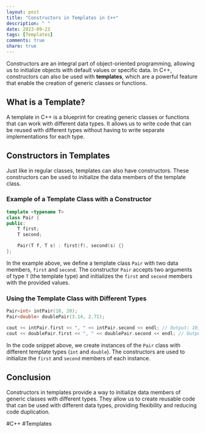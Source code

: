 ```yaml
---
layout: post
title: "Constructors in Templates in C++"
description: " "
date: 2023-09-23
tags: [Templates]
comments: true
share: true
---
```


Constructors are an integral part of object-oriented programming, allowing us to initialize objects with default values or specific data. In C++, constructors can also be used with **templates**, which are a powerful feature that enable the creation of generic classes or functions.

## What is a Template?

A template in C++ is a blueprint for creating generic classes or functions that can work with different data types. It allows us to write code that can be reused with different types without having to write separate implementations for each type.

## Constructors in Templates

Just like in regular classes, templates can also have constructors. These constructors can be used to initialize the data members of the template class.

### Example of a Template Class with a Constructor

```cpp
template <typename T>
class Pair {
public:
    T first;
    T second;

    Pair(T f, T s) : first(f), second(s) {}
};
```

In the example above, we define a template class `Pair` with two data members, `first` and `second`. The constructor `Pair` accepts two arguments of type `T` (the template type) and initializes the `first` and `second` members with the provided values.

### Using the Template Class with Different Types

```cpp
Pair<int> intPair(10, 20);
Pair<double> doublePair(3.14, 2.71);

cout << intPair.first << ", " << intPair.second << endl; // Output: 10, 20
cout << doublePair.first << ", " << doublePair.second << endl; // Output: 3.14, 2.71
```

In the code snippet above, we create instances of the `Pair` class with different template types (`int` and `double`). The constructors are used to initialize the `first` and `second` members of each instance.

## Conclusion

Constructors in templates provide a way to initialize data members of generic classes with different types. They allow us to create reusable code that can be used with different data types, providing flexibility and reducing code duplication.

#C++ #Templates